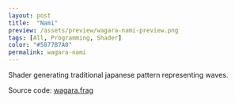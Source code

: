 ```yaml
---
layout: post
title:  "Nami"
preview: /assets/preview/wagara-nami-preview.png
tags: [All, Programming, Shader]
color: "#5877B7A0"
permalink: wagara-nami
---
```


<p align="center">
<canvas class="glslCanvas" data-fragment-url="/assets/shaders/wagara-nami.frag" width="700" height="500"></canvas>
</p>

Shader generating traditional japanese pattern representing waves.

Source code: <a href="https://github.com/aklevy/aklevy.github.io/blob/master/assets/shaders/wagara-nami.frag" >wagara.frag</a>
